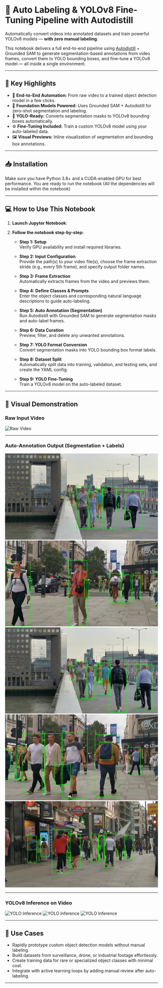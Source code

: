 
# 🤖 Auto Labeling & YOLOv8 Fine-Tuning Pipeline with Autodistill

Automatically convert videos into annotated datasets and train powerful YOLOv8 models — **with zero manual labeling**.

This notebook delivers a full end-to-end pipeline using [Autodistill](https://github.com/autodistill/autodistill) + Grounded SAM to generate segmentation-based annotations from video frames, convert them to YOLO bounding boxes, and fine-tune a YOLOv8 model — all inside a single environment.

---

## 🌟 Key Highlights

- 🚀 **End-to-End Automation:** From raw video to a trained object detection model in a few clicks.  
- 🧠 **Foundation Models Powered:** Uses Grounded SAM + Autodistill for zero-shot segmentation and labeling.  
- 🎯 **YOLO-Ready:** Converts segmentation masks to YOLOv8 bounding boxes automatically.  
- ⚙️ **Fine-Tuning Included:** Train a custom YOLOv8 model using your auto-labeled data.  
- 🖼️ **Visual Previews:** Inline visualization of segmentation and bounding box annotations.  

---

## 📥 Installation

Make sure you have Python 3.8+ and a CUDA-enabled GPU for best performance.
You are ready to run the notebook (All the dependencies will be installed within the notebook)

---

## 💻 How to Use This Notebook

1. **Launch Jupyter Notebook**:

2. **Follow the notebook step-by-step:**

   - **Step 1: Setup**  
     Verify GPU availability and install required libraries.

   - **Step 2: Input Configuration**  
     Provide the path(s) to your video file(s), choose the frame extraction stride (e.g., every 5th frame), and specify output folder names.

   - **Step 3: Frame Extraction**  
     Automatically extracts frames from the video and previews them.

   - **Step 4: Define Classes & Prompts**  
     Enter the object classes and corresponding natural language descriptions to guide auto-labeling.

   - **Step 5: Auto Annotation (Segmentation)**  
     Run Autodistill with Grounded SAM to generate segmentation masks and auto-label frames.

   - **Step 6: Data Curation**  
     Preview, filter, and delete any unwanted annotations.

   - **Step 7: YOLO Format Conversion**  
     Convert segmentation masks into YOLO bounding box format labels.

   - **Step 8: Dataset Split**  
     Automatically split data into training, validation, and testing sets, and create the YAML config.

   - **Step 9: YOLO Fine-Tuning**  
     Train a YOLOv8 model on the auto-labeled dataset.

---

## 🎥 Visual Demonstration

### Raw Input Video
![Raw Video](results/RAW_VID.gif)

---

### Auto-Annotation Output (Segmentation + Labels)
![Annotated Samples](results/preview_0.jpg)
![Annotated Samples](results/preview_3.jpg)
![Annotated Samples](results/preview_4.jpg)
![Annotated Samples](results/preview_6.jpg)
![Annotated Samples](results/preview_8.jpg)

---

### YOLOv8 Inference on Video
![YOLO Inference](results/OUTPUT_1.gif)
![YOLO Inference](results/OUTPUT_2.gif)
![YOLO Inference](results/OUTPUT_3.gif)

---

## 🧪 Use Cases

- Rapidly prototype custom object detection models without manual labeling.  
- Build datasets from surveillance, drone, or industrial footage effortlessly.  
- Create training data for rare or specialized object classes with minimal cost.  
- Integrate with active learning loops by adding manual review after auto-labeling.

---